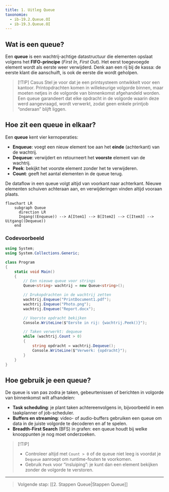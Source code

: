 ```yaml
---
title: 1. Uitleg Queue
taxonomie:
  - ib-19.2.Queue.OI
  - ib-19.3.Queue.OI
---
```


## Wat is een queue?  
Een **queue** is een wachtrij-achtige datastructuur die elementen opslaat volgens het **FIFO-principe** (_First In, First Out_). Het eerst toegevoegde element wordt als eerste weer verwijderd. Denk aan een rij bij de kassa: de eerste klant die aanschuift, is ook de eerste die wordt geholpen.  

> [!TIP] Casus
> Stel je voor dat je een printsysteem ontwikkelt voor een kantoor. Printopdrachten komen in willekeurige volgorde binnen, maar moeten netjes in de volgorde van binnenkomst afgehandeld worden. Een queue garandeert dat elke opdracht in de volgorde waarin deze werd aangevraagd, wordt verwerkt, zodat geen enkele printjob “onderaan” blijft liggen.

## Hoe zit een queue in elkaar?  
Een **queue** kent vier kernoperaties:  
- **Enqueue**: voegt een nieuw element toe aan het **einde** (achterkant) van de wachtrij.  
- **Dequeue**: verwijdert en retourneert het **voorste** element van de wachtrij.  
- **Peek**: bekijkt het voorste element zonder het te verwijderen.  
- **Count**: geeft het aantal elementen in de queue terug.  

De dataflow in een queue volgt altijd van voorkant naar achterkant. Nieuwe elementen schuiven achteraan aan, en verwijderingen vinden altijd vooraan plaats.

```mermaid
flowchart LR
    subgraph Queue
      direction LR
      Ingang((Enqueue)) --> A[Item1] --> B[Item2] --> C[Item3] --> Uitgang((Dequeue))
    end
````

### Codevoorbeeld

```csharp
using System;
using System.Collections.Generic;

class Program
{
    static void Main()
    {
        // Een nieuwe queue voor strings
        Queue<string> wachtrij = new Queue<string>();

        // Drukopdrachten in de wachtrij zetten
        wachtrij.Enqueue("PrintDocument1.pdf");
        wachtrij.Enqueue("Photo.png");
        wachtrij.Enqueue("Report.docx");

        // Voorste opdracht bekijken
        Console.WriteLine($"Eerste in rij: {wachtrij.Peek()}");

        // Taken verwerkt: dequeue
        while (wachtrij.Count > 0)
        {
            string opdracht = wachtrij.Dequeue();
            Console.WriteLine($"Verwerk: {opdracht}");
        }
    }
}
```

## Hoe gebruik je een queue?
De queue is van pas zodra je taken, gebeurtenissen of berichten in volgorde van binnenkomst wilt afhandelen:

* **Task scheduling**: je plant taken achtereenvolgens in, bijvoorbeeld in een taakplanner of job-scheduler.
* **Buffers en streaming**: video- of audio-buffers gebruiken een queue om data in de juiste volgorde te decoderen en af te spelen.
* **Breadth-First Search** (BFS) in grafen: een queue houdt bij welke knooppunten je nog moet onderzoeken.

> \[!TIP]
> * Controleer altijd met `Count > 0` of de queue niet leeg is voordat je `Dequeue` aanroept om runtime-fouten te voorkomen.
> * Gebruik `Peek` voor “insluiping”: je kunt dan een element bekijken zonder de volgorde te verstoren.

---

> Volgende stap: [[2. Stappen Queue|Stappen Queue]]

